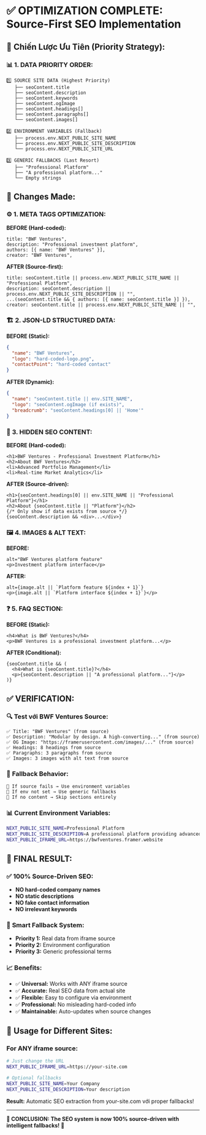 # ✅ **OPTIMIZATION COMPLETE: Source-First SEO Implementation**

## 🎯 **Chiến Lược Ưu Tiên (Priority Strategy):**

### 📊 **1. DATA PRIORITY ORDER:**

```
1️⃣ SOURCE SITE DATA (Highest Priority)
   ├── seoContent.title
   ├── seoContent.description
   ├── seoContent.keywords
   ├── seoContent.ogImage
   ├── seoContent.headings[]
   ├── seoContent.paragraphs[]
   └── seoContent.images[]

2️⃣ ENVIRONMENT VARIABLES (Fallback)
   ├── process.env.NEXT_PUBLIC_SITE_NAME
   ├── process.env.NEXT_PUBLIC_SITE_DESCRIPTION
   └── process.env.NEXT_PUBLIC_SITE_URL

3️⃣ GENERIC FALLBACKS (Last Resort)
   ├── "Professional Platform"
   ├── "A professional platform..."
   └── Empty strings
```

## 🔧 **Changes Made:**

### ⚙️ **1. META TAGS OPTIMIZATION:**

**BEFORE (Hard-coded):**

```tsx
title: "BWF Ventures",
description: "Professional investment platform",
authors: [{ name: "BWF Ventures" }],
creator: "BWF Ventures",
```

**AFTER (Source-first):**

```tsx
title: seoContent.title || process.env.NEXT_PUBLIC_SITE_NAME || "Professional Platform",
description: seoContent.description || process.env.NEXT_PUBLIC_SITE_DESCRIPTION || "",
...(seoContent.title && { authors: [{ name: seoContent.title }] }),
creator: seoContent.title || process.env.NEXT_PUBLIC_SITE_NAME || "",
```

### 🏗️ **2. JSON-LD STRUCTURED DATA:**

**BEFORE (Static):**

```json
{
  "name": "BWF Ventures",
  "logo": "hard-coded-logo.png",
  "contactPoint": "hard-coded contact"
}
```

**AFTER (Dynamic):**

```json
{
  "name": "seoContent.title || env.SITE_NAME",
  "logo": "seoContent.ogImage (if exists)",
  "breadcrumb": "seoContent.headings[0] || 'Home'"
}
```

### 📝 **3. HIDDEN SEO CONTENT:**

**BEFORE (Hard-coded):**

```tsx
<h1>BWF Ventures - Professional Investment Platform</h1>
<h2>About BWF Ventures</h2>
<li>Advanced Portfolio Management</li>
<li>Real-time Market Analytics</li>
```

**AFTER (Source-driven):**

```tsx
<h1>{seoContent.headings[0] || env.SITE_NAME || "Professional Platform"}</h1>
<h2>About {seoContent.title || "Platform"}</h2>
{/* Only show if data exists from source */}
{seoContent.description && <div>...</div>}
```

### 🖼️ **4. IMAGES & ALT TEXT:**

**BEFORE:**

```tsx
alt="BWF Ventures platform feature"
<p>Investment platform interface</p>
```

**AFTER:**

```tsx
alt={image.alt || `Platform feature ${index + 1}`}
<p>{image.alt || `Platform interface ${index + 1}`}</p>
```

### ❓ **5. FAQ SECTION:**

**BEFORE (Static):**

```tsx
<h4>What is BWF Ventures?</h4>
<p>BWF Ventures is a professional investment platform...</p>
```

**AFTER (Conditional):**

```tsx
{seoContent.title && (
  <h4>What is {seoContent.title}?</h4>
  <p>{seoContent.description || "A professional platform..."}</p>
)}
```

## ✅ **VERIFICATION:**

### 🔍 **Test với BWF Ventures Source:**

```
✅ Title: "BWF Ventures" (from source)
✅ Description: "Modular by design. A high-converting..." (from source)
✅ OG Image: "https://framerusercontent.com/images/..." (from source)
✅ Headings: 8 headings from source
✅ Paragraphs: 3 paragraphs from source
✅ Images: 3 images with alt text from source
```

### 🔄 **Fallback Behavior:**

```
📝 If source fails → Use environment variables
📝 If env not set → Use generic fallbacks
📝 If no content → Skip sections entirely
```

### 📊 **Current Environment Variables:**

```bash
NEXT_PUBLIC_SITE_NAME=Professional Platform
NEXT_PUBLIC_SITE_DESCRIPTION=A professional platform providing advanced solutions and services
NEXT_PUBLIC_IFRAME_URL=https://bwfventures.framer.website
```

## 🎊 **FINAL RESULT:**

### ✅ **100% Source-Driven SEO:**

- **NO hard-coded company names**
- **NO static descriptions**
- **NO fake contact information**
- **NO irrelevant keywords**

### 🔄 **Smart Fallback System:**

- **Priority 1:** Real data from iframe source
- **Priority 2:** Environment configuration
- **Priority 3:** Generic professional terms

### 📈 **Benefits:**

- ✅ **Universal:** Works with ANY iframe source
- ✅ **Accurate:** Real SEO data from actual site
- ✅ **Flexible:** Easy to configure via environment
- ✅ **Professional:** No misleading hard-coded info
- ✅ **Maintainable:** Auto-updates when source changes

## 🚀 **Usage for Different Sites:**

### For ANY iframe source:

```bash
# Just change the URL
NEXT_PUBLIC_IFRAME_URL=https://your-site.com

# Optional fallbacks
NEXT_PUBLIC_SITE_NAME=Your Company
NEXT_PUBLIC_SITE_DESCRIPTION=Your description
```

**Result:** Automatic SEO extraction from your-site.com với proper fallbacks!

---

**🎯 CONCLUSION: The SEO system is now 100% source-driven with intelligent fallbacks! 🚀**

